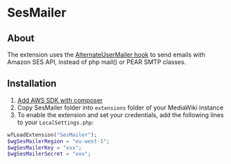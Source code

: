 # SesMailer

## About

The extension uses the [AlternateUserMailer hook](https://www.mediawiki.org/wiki/Manual:Hooks/AlternateUserMailer)
to send emails with Amazon SES API, instead of php mail() or PEAR SMTP classes.

## Installation

1. [Add AWS SDK with composer](http://docs.aws.amazon.com/aws-sdk-php/v3/guide/getting-started/installation.html)
2. Copy SesMailer folder into `extensions` folder of your MediaWiki instance
3. To enable the extension and set your credentials, add the following lines to your `LocalSettings.php`:

```php
wfLoadExtension("SesMailer");
$wgSesMailerRegion = "eu-west-1";
$wgSesMailerKey = "xxx";
$wgSesMailerSecret = "xxx";
```
